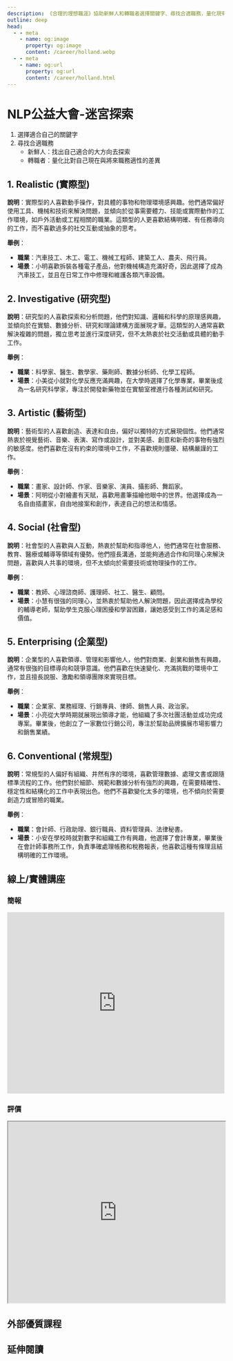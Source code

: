 ```yaml
---
description: 《合理的理想職涯》協助新鮮人和轉職者選擇關鍵字、尋找合適職務，量化現有與未來職務的適性差異。
outline: deep
head:
  - - meta
    - name: og:image
      property: og:image
      content: /career/holland.webp
  - - meta
    - name: og:url
      property: og:url
      content: /career/holland.html
---
```


# NLP公益大會-迷宮探索

1. 選擇適合自己的關鍵字
2. 尋找合適職務
   * 新鮮人：找出自己適合的大方向去探索
   * 轉職者：量化比對自己現在與將來職務適性的差異

<Holland></Holland>

## 1. Realistic (實際型)
**說明**：實際型的人喜歡動手操作，對具體的事物和物理環境感興趣。他們通常偏好使用工具、機械和技術來解決問題，並傾向於從事需要體力、技能或實際動作的工作環境，如戶外活動或工程相關的職業。這類型的人更喜歡結構明確、有任務導向的工作，而不喜歡過多的社交互動或抽象的思考。

**舉例**：
   - **職業**：汽車技工、木工、電工、機械工程師、建築工人、農夫、飛行員。
   - **場景**：小明喜歡拆裝各種電子產品，他對機械構造充滿好奇，因此選擇了成為汽車技工，並且在日常工作中修理和維護各類汽車設備。

## 2. Investigative (研究型)
**說明**：研究型的人喜歡探索和分析問題，他們對知識、邏輯和科學的原理感興趣，並傾向於在實驗、數據分析、研究和理論建構方面展現才華。這類型的人通常喜歡解決複雜的問題，獨立思考並進行深度研究，但不太熱衷於社交活動或具體的動手工作。

**舉例**：
   - **職業**：科學家、醫生、數學家、藥劑師、數據分析師、化學工程師。
   - **場景**：小美從小就對化學反應充滿興趣，在大學時選擇了化學專業，畢業後成為一名研究科學家，專注於開發新藥物並在實驗室裡進行各種測試和研究。

## 3. Artistic (藝術型)
**說明**：藝術型的人喜歡創造、表達和自由，偏好以獨特的方式展現個性。他們通常熱衷於視覺藝術、音樂、表演、寫作或設計，並對美感、創意和新奇的事物有強烈的敏感度。他們喜歡在沒有約束的環境中工作，不喜歡規則僵硬、結構嚴謹的工作。

**舉例**：
   - **職業**：畫家、設計師、作家、音樂家、演員、攝影師、舞蹈家。
   - **場景**：阿明從小對繪畫有天賦，喜歡用畫筆描繪他眼中的世界。他選擇成為一名自由插畫家，自由地接案和創作，表達自己的想法和情感。

## 4. Social (社會型)
**說明**：社會型的人喜歡與人互動，熱衷於幫助和指導他人，他們通常在社會服務、教育、醫療或輔導等領域有優勢。他們擅長溝通，並能夠通過合作和同理心來解決問題，喜歡與人共事的環境，但不太傾向於需要技術或物理操作的工作。

**舉例**：
   - **職業**：教師、心理諮商師、護理師、社工、醫生、顧問。
   - **場景**：小慧有很強的同理心，並熱衷於幫助他人解決問題，因此選擇成為學校的輔導老師，幫助學生克服心理困擾和學習困難，讓她感受到工作的滿足感和價值。

## 5. Enterprising (企業型)
**說明**：企業型的人喜歡領導、管理和影響他人，他們對商業、創業和銷售有興趣，通常有很強的目標導向和競爭意識。他們喜歡在快速變化、充滿挑戰的環境中工作，並且擅長說服、激勵和領導團隊來實現目標。

**舉例**：
   - **職業**：企業家、業務經理、行銷專員、律師、銷售人員、政治家。
   - **場景**：小亮從大學時期就展現出領導才能，他組織了多次社團活動並成功完成專案。畢業後，他創立了一家數位行銷公司，專注於幫助品牌擴展市場影響力和銷售業績。

## 6. Conventional (常規型)
**說明**：常規型的人偏好有組織、井然有序的環境，喜歡管理數據、處理文書或跟隨標準流程的工作。他們對於細節、規範和數據分析有強烈的興趣，在需要精確性、穩定性和結構化的工作中表現出色。他們不喜歡變化太多的環境，也不傾向於需要創造力或冒險的職業。

**舉例**：
   - **職業**：會計師、行政助理、銀行職員、資料管理員、法律秘書。
   - **場景**：小安在學校時就對數字和組織工作有興趣，他選擇了會計專業，畢業後在會計師事務所工作，負責準確處理帳務和稅務報表，他喜歡這種有條理且結構明確的工作環境。

## 線上/實體講座

### 簡報

<LazySlide shareLink="https://docs.google.com/presentation/d/1TBWOkeOPewxkEKfwwb85ocU4xS6rQ0NcYQrKB7YSpUU/edit?usp=sharing">
<iframe src="https://docs.google.com/presentation/d/e/2PACX-1vRIsOs04yETGtGkNzM0FLHc4-Z0lbELBJnfE7YQiNC8VyxSCfu52p6hkoCOpcKphqgD-ip-MIVAhcFx/embed?start=false&loop=false&delayms=3000" frameborder="0" width="100%" height="420" allowfullscreen="true" mozallowfullscreen="true" webkitallowfullscreen="true"></iframe>
</LazySlide>

<!-- <iframe title="presentation" src="https://docs.google.com/presentation/d/1LXJlqRZL6ICsTg8QUVA0pDMY9eH7gSUA4MLqgoScAHw/embed?start=false&loop=false&delayms=3000" frameborder="0" width="100%" height="420" allowfullscreen="true" mozallowfullscreen="true" webkitallowfullscreen="true"></iframe> -->

### 評價

<iframe src="https://docs.google.com/spreadsheets/d/1K083vkWl1wKAKkLOga1G0Qvazeyu7KM_VxbhdypPsEU/pubhtml?widget=true&amp;headers=false" width="100%" height="420"></iframe>

## 外部優質課程

<Courses :modelValue="courseItems"></Courses>

## 延伸閱讀

<Books :modelValue="bookItems"></Books>

<script setup lang="ts">
import LazySlide from '../components/lazySlide.vue'
import Holland from '../components/riasec.vue'
import Courses from '../components/courses.vue'
import Books from '../components/books.vue'

const courseItems = [
    {
        image: '/career/springTime.png',
        description: `「探索潛意識，聆聽內心的回聲，擁抱真實，成為你心靈的騎象人。」
助人 NLP 國際認證課程・心理學專業培訓課程・沙龍活動體驗`,
        name: '韶光心理學苑',
        url: 'https://springtimenlp.com/',
    },
    {
        image: '/career/education.png',
        description: `人生設計心理諮商專業團隊成立於2010年，總部亞洲職業生涯發展中心位於香港，於北京、上海與成都設有分中心，由海內外一流心理、教育與商業諮詢碩博士組成。
結合臨床實務經驗與數據分析技術, 提供中英文專業心理諮商、情感與伴侶諮詢、職業生涯諮詢、企業內部訓練、線上/線下課程、學校生涯輔導、專業人員訓練…等服務，為來談者找理想的人生方向。`,
        name: '人生設計卡課程',
        url: 'https://www.accupass.com/organizer/detail/2003200357258690657700',
    },
]

const bookItems = [
    {
        id: '11100918401',
        name: 'MBTI，你的職業性格是什麼？：發現自己的優勢，規劃最適生涯',
        desc: `<p>解讀自己，接受自己，
找到最適合自己的生涯路！</p>

<p>全球500強HR都在用的MBTI分析系統，
是一種沒有任何偏見的工具，
能指引你妥善利用自己的性格優勢，
在職涯中找到最準確的角色，
真正享受每個階段的工作與人生。</p>
`,
    },
]
</script>
